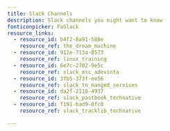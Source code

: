 ```yaml
---
title: Slack Channels
description: Slack channels you might want to know
fonticonpicker: FaSlack
resource_links:
  - resource_id: b4f2-8a91-588e
    resource_ref: the_dream_machine
  - resource_id: 912e-713a-8573
    resource_ref: linux_training
  - resource_id: 6e7c-2702-9e5c
    resource_ref: slack_msc_adevinta
  - resource_id: 3fb5-373f-ee56
    resource_ref: slack_tn_manged_services
  - resource_id: da2f-2118-4937
    resource_ref: slack_pastbook_technative
  - resource_id: f191-bad9-0fc0
    resource_ref: slack_tracklib_technative

---
```













